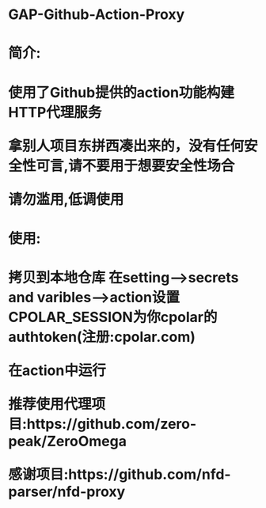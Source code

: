 # GAP-Github-Action-Proxy
<h1>简介:<h1/><p/>
  使用了Github提供的action功能构建HTTP代理服务<p/>
  拿别人项目东拼西凑出来的，没有任何安全性可言,请不要用于想要安全性场合<p/>
  请勿滥用,低调使用
<h1>使用:<h1/><p/>
  拷贝到本地仓库
  在setting-->secrets and varibles-->action设置CPOLAR_SESSION为你cpolar的authtoken(注册:cpolar.com)<p/>
  在action中运行<p/>
推荐使用代理项目:https://github.com/zero-peak/ZeroOmega<p/>
感谢项目:https://github.com/nfd-parser/nfd-proxy
